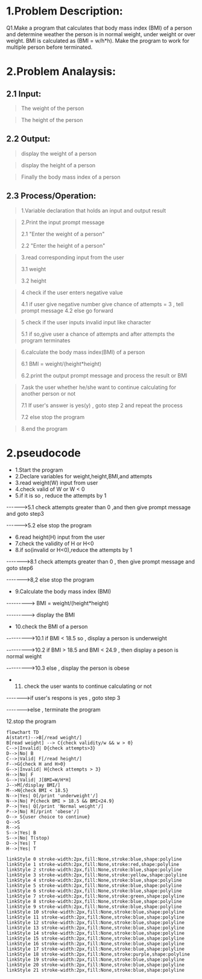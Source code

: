 1.Problem Description:
= 
Q1.Make a program that calculates that body mass index (BMI) of a person and determine weather the person is
in normal weight, under weight or over weight. BMI is calculated as (BMI = w/h*h). Make the program to
work for multiple person before terminated.

2.Problem Analaysis:
=
2.1 Input:
-
>The weight of the person

>The height of the person

2.2 Output:
-
>display the weight of a person

>display the height of a person

>Finally the body mass index of a person

2.3 Process/Operation:
-
>1.Variable declaration that holds an input and output result

>2.Print the input prompt message
>  
>2.1 "Enter the weight of a person"
> 
> 2.2 "Enter the height of a person"

> 3.read corresponding input from the user
> 
> 3.1 weight
> 
> 3.2 height

>4 check if the user enters negative value 
> 
> 4.1 if user give negative number give chance of attempts = 3 , tell prompt message
> 4.2 else go forward

> 5 check if the user inputs invalid input like character
> 
> 5.1 if so,give user a chance of attempts and after attempts the program terminates

> 6.calculate the body mass index(BMI) of a person
> 
> 6.1 BMI = weight/(height*height)
> 
> 6.2.print the output prompt message and process the result or BMI

> 7.ask the user whether he/she want to continue calculating for another person or not
> 
> 7.1 If user's answer is yes(y) , goto step 2 and repeat the process
> 
> 7.2 else stop the program

> 8.end the program

# 2.pseudocode
- 1.Start the program
- 2.Declare variables for weight,height,BMI,and attempts
- 3.read weight(W) input from user 
- 4.check valid of W or W < 0
- 5.if it is so , reduce the attempts by 1

------>5.1 check attempts greater than 0 ,and then give prompt message and goto step3

------>5.2 else stop the program

- 6.read height(H) input from the user
- 7.check the validity of H or H<0
- 8.if so(invalid or H<0),reduce the attempts by 1

------->8.1 check attempts greater than 0 , then give prompt message and goto step6

------->8,2 else stop the program

- 9.Calculate the body mass index (BMI)

---------> BMI = weight/(height*height)

---------> display the BMI

- 10.check the BMI of a person

--------->10.1 if BMI < 18.5 so , display a person is underweight

--------->10.2 if BMI > 18.5 and BMI < 24.9 , then display a peson is normal weight

--------->10.3 else , display the person is obese

- 11. check the user wants to continue calculating or not

------->if user's respons is yes , goto step 3

------->else , terminate the program

12.stop the program


``` mermaid
flowchart TD
A(statrt)-->B[/read weight/]
B[read weight] --> C{check validity/w && w > 0}
C-->|Invalid| D{check attempts>3}
D-->|No| B
C-->|Valid| F[/read height/]
F-->G{check H and H>0}
G-->|Invalid| H{check attempts > 3}
H-->|No| F
G-->|Valid| J[BMI=W/H*H]
J-->M[/display BMI/]
M-->N{check BMI < 18.5}
N-->|Yes| O[/print 'underweight'/]
N-->|No| P{check BMI > 18.5 && BMI<24.9}
P-->|Yes| Q[/print 'Normal weight'/]
P-->|No| R[/print 'obese'/]
O--> S{user choice to continue}
Q-->S
R-->S
S-->|Yes| B
S-->|No| T(stop)
D-->|Yes| T
H-->|Yes| T

linkStyle 0 stroke-width:2px,fill:None,stroke:blue,shape:polyline
linkStyle 1 stroke-width:2px,fill:None,stroke:red,shape:polyline
linkStyle 2 stroke-width:2px,fill:None,stroke:blue,shape:polyline
linkStyle 3 stroke-width:2px,fill:None,stroke:yellow,shape:polyline
linkStyle 4 stroke-width:2px,fill:None,stroke:blue,shape:polyline
linkStyle 5 stroke-width:2px,fill:None,stroke:blue,shape:polyline
linkStyle 6 stroke-width:2px,fill:None,stroke:blue,shape:polyline
linkStyle 7 stroke-width:2px,fill:None,stroke:green,shape:polyline
linkStyle 8 stroke-width:2px,fill:None,stroke:blue,shape:polyline
linkStyle 9 stroke-width:2px,fill:None,stroke:blue,shape:polyline
linkStyle 10 stroke-width:2px,fill:None,stroke:blue,shape:polyline
linkStyle 11 stroke-width:2px,fill:None,stroke:blue,shape:polyline
linkStyle 12 stroke-width:2px,fill:None,stroke:blue,shape:polyline
linkStyle 13 stroke-width:2px,fill:None,stroke:blue,shape:polyline
linkStyle 14 stroke-width:2px,fill:None,stroke:blue,shape:polyline
linkStyle 15 stroke-width:2px,fill:None,stroke:blue,shape:polyline
linkStyle 16 stroke-width:2px,fill:None,stroke:blue,shape:polyline
linkStyle 17 stroke-width:2px,fill:None,stroke:blue,shape:polyline
linkStyle 18 stroke-width:2px,fill:None,stroke:purple,shape:polyline
linkStyle 19 stroke-width:2px,fill:None,stroke:blue,shape:polyline
linkStyle 20 stroke-width:2px,fill:None,stroke:blue,shape:polyline
linkStyle 21 stroke-width:2px,fill:None,stroke:blue,shape:polyline









